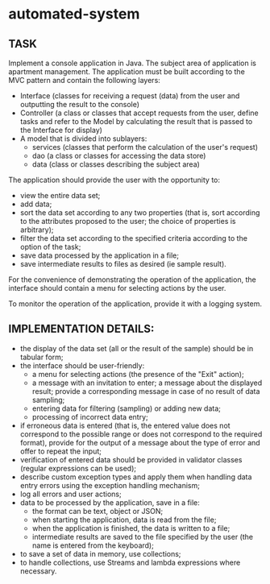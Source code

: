 # automated-system


## TASK

Implement a console application in Java. The subject area of application is apartment management. The application must be built according to the MVC pattern and contain the following layers:
* Interface (classes for receiving a request (data) from the user and outputting the result to the console)
* Controller (a class or classes that accept requests from the user, define tasks and refer to the Model by calculating the result that is passed to the Interface for display)
* A model that is divided into sublayers:
    - services (classes that perform the calculation of the user's request)
    - dao (a class or classes for accessing the data store)
    - data (class or classes describing the subject area)

The application should provide the user with the opportunity to:
* view the entire data set;
* add data;
* sort the data set according to any two properties (that is, sort according to the attributes proposed to the user; the choice of properties is arbitrary);
* filter the data set according to the specified criteria according to the option of the task;
* save data processed by the application in a file;
* save intermediate results to files as desired (ie sample result).

For the convenience of demonstrating the operation of the application, the interface should contain a menu for selecting actions by the user.

To monitor the operation of the application, provide it with a logging system.


## IMPLEMENTATION DETAILS:

* the display of the data set (all or the result of the sample) should be in tabular form;
* the interface should be user-friendly:
    - a menu for selecting actions (the presence of the "Exit" action);
    - a message with an invitation to enter; a message about the displayed result; provide a corresponding message in case of no result of data sampling;
    - entering data for filtering (sampling) or adding new data;
    - processing of incorrect data entry;
* if erroneous data is entered (that is, the entered value does not correspond to the possible range or does not correspond to the required format), provide for the output of a message about the type of error and offer to repeat the input;
* verification of entered data should be provided in validator classes (regular expressions can be used);
* describe custom exception types and apply them when handling data entry errors using the exception handling mechanism;
* log all errors and user actions;
* data to be processed by the application, save in a file:
    - the format can be text, object or JSON;
    - when starting the application, data is read from the file;
    - when the application is finished, the data is written to a file;
    - intermediate results are saved to the file specified by the user (the name is entered from the keyboard);
* to save a set of data in memory, use collections;
* to handle collections, use Streams and lambda expressions where necessary.

